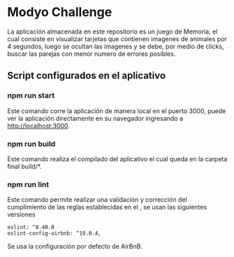 # Modyo Challenge

La aplicación almacenada en este repositorio es un juego de Memoria, el cual consiste en visualizar tarjetas que contienen imagenes de animales por 4 segundos, luego se ocultan las imagenes y se debe, por medio de clicks, buscar las parejas con menor numero de errores posibles.

## Script configurados en el aplicativo

### npm run start
Este comando corre la aplicación de manera local en el puerto 3000, puede ver la aplicación directamente en su navegador ingresando a [http://localhost:3000](http://localhost:3000).


### npm run build
Este comando realiza el compilado del aplicativo el cual queda en la carpeta final build/*.


### npm run lint
Este comando permite realizar una validación y corrección del cumplimiento de las reglas establecidas en el [](Eslint), se usan las siguientes versiones

```
eslint: ^8.40.0
eslint-config-airbnb: ^19.0.4,
```

Se usa la configuración por defecto de AirBnB.
